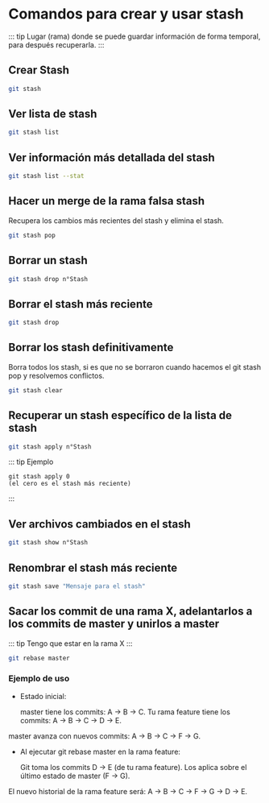 # Comandos para crear y usar stash

::: tip
Lugar (rama) donde se puede guardar información de forma temporal, para después recuperarla.
:::

## Crear Stash

```bash
git stash
```

## Ver lista de stash

```bash
git stash list
```

## Ver información más detallada del stash

```bash
git stash list --stat
```

## Hacer un merge de la rama falsa stash

Recupera los cambios más recientes del stash y elimina el stash.

```bash
git stash pop
```

## Borrar un stash

```bash
git stash drop n°Stash
```

## Borrar el stash más reciente

```bash
git stash drop
```

## Borrar los stash definitivamente

Borra todos los stash, si es que no se borraron cuando hacemos el git stash pop y resolvemos conflictos.

```bash
git stash clear
```

## Recuperar un stash específico de la lista de stash

```bash
git stash apply n°Stash
```

::: tip Ejemplo
```
git stash apply 0
(el cero es el stash más reciente)
```
:::

## Ver archivos cambiados en el stash

```bash
git stash show n°Stash
```

## Renombrar el stash más reciente

```bash
git stash save "Mensaje para el stash"
```

## Sacar los commit de una rama X, adelantarlos a los commits de master y unirlos a master

::: tip
Tengo que estar en la rama X
:::

```bash
git rebase master
```

### Ejemplo de uso

* Estado inicial:

    master tiene los commits: A → B → C.
    Tu rama feature tiene los commits: A → B → C → D → E.

master avanza con nuevos commits: A → B → C → F → G.

* Al ejecutar git rebase master en la rama feature:

    Git toma los commits D → E (de tu rama feature).
    Los aplica sobre el último estado de master (F → G).

El nuevo historial de la rama feature será: A → B → C → F → G → D → E.